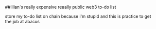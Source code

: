 ##lilian's really expensive reaally public web3 to-do list

store my to-do list on chain because i'm stupid
and this is practice to get the job at abacus


